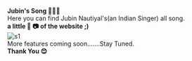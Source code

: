 **Jubin's Song 🎵🎵🎵**
</br>
Here you can find Jubin Nautiyal's(an Indian Singer) all song.</br>
**a little 📸 📷 of the website ;)**</br>
![s1](https://user-images.githubusercontent.com/76838248/132937864-0dee62e8-5ac0-4681-92ae-f7677b985577.png)</br>
More features coming soon.......Stay Tuned.</br>
**Thank You 😊**



